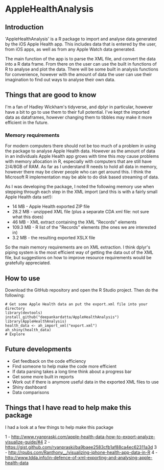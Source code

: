 # AppleHealthAnalysis

## Introduction

'AppleHealthAnalysis' is a R package to import and analyse data generated by the iOS Apple Health app. This includes data that is entered by the user, from iOS apps, as well as from any Apple Watch data generated.

The main function of the app is to parse the XML file, and convert the data into a R data frame. From there on the user can use the built in functions of R to analyse and plot the data. There will be some built in analysis functions for convenience, however with the amount of data the user can use their imagination to find out ways to analyse their own data.

## Things that are good to know

I'm a fan of Hadley Wickham's tidyverse, and dplyr in particular, however have a bit to go to use them to their full potential. I've kept the imported data as dataframes, however changing them to tibbles may make it more efficient in the future.

### Memory requirements

For modern computers there should not be too much of a problem in using the package to analyse Apple Health data. However as the amount of data in an individuals Apple Health app grows with time this *may* cause problems with memory allocation in R, especially with computers that are still have 2/4/8GB of RAM. As far as I understand R needs to hold all data in memory, however there may be clever people who can get around this. I think the Microsoft R implementation may be able to do disk based streaming of data.

As I was developing the package, I noted the following memory use when stepping through each step in the XML import (and this is with a fairly small Apple Health data set!):

* 14 MB - Apple Health exported ZIP file
* 28.2 MB - unzipped XML file (plus a separate CDA xml file: not sure what this does)
* 46 MB - XML extract containing the XML "Records" elements
* 109.3 MB - R list of the "Records" elements (the ones we are interested in)
* 3.2 MB - the resulting exported XSLX file

So the main memory requirements are on XML extraction. I think dplyr's piping system is the most efficient way of getting the data out of the XML file, but suggestions on how to improve resource requirements would be gratefully appreciated.

## How to use

Download the GitHub repository and open the R Studio project. Then do the following:

```
# Get some Apple Health data an put the export.xml file into your directory
library(devtools)
install_github("deepankardatta/AppleHealthAnalysis")
library(AppleHealthAnalysis)
health_data <- ah_import_xml("export.xml")
ah_shiny(health_data)
# Explore
```

## Future developments

* Get feedback on the code efficiency
* Find someone to help make the code more efficient
* If data parsing takes a long time think about a progress bar
* Get some more built in reports
* Work out if there is anymore useful data in the exported XML files to use
* Shiny dashboard
* Data comparisons

## Things that I have read to help make this package

I had a look at a few things to help make this package

1 - http://www.ryanpraski.com/apple-health-data-how-to-export-analyze-visualize-guide/#4
2 - https://gist.github.com/ryanpraski/ba9baee2583cfb1af88ca4ec62311a3d
3 - http://rpubs.com/Ranthony__/visualizing-iphone-health-app-data-in-R
4 - http://www.tdda.info/in-defence-of-xml-exporting-and-analysing-apple-health-data

